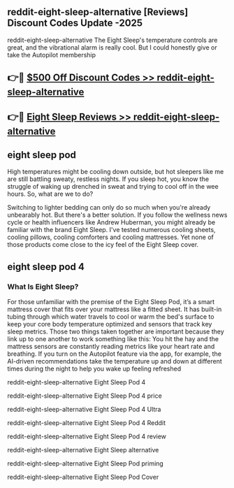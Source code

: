 ## reddit-eight-sleep-alternative [Reviews​] Discount Codes Update -2025

reddit-eight-sleep-alternative The Eight Sleep's temperature controls are great, and the vibrational alarm is really cool. But I could honestly give or take the Autopilot membership

## 👉🔴 [$500 Off Discount Codes >> reddit-eight-sleep-alternative](http://download.freeplayer.one?title=reddit-eight-sleep-alternative&ref=18-ES)

## 👉🔴 [Eight Sleep Reviews >> reddit-eight-sleep-alternative](http://download.freeplayer.one?title=reddit-eight-sleep-alternative&ref=18-ES)

## eight sleep pod

High temperatures might be cooling down outside, but hot sleepers like me are still battling sweaty, restless nights. If you sleep hot, you know the struggle of waking up drenched in sweat and trying to cool off in the wee hours. So, what are we to do?

Switching to lighter bedding can only do so much when you're already unbearably hot. But there's a better solution. If you follow the wellness news cycle or health influencers like Andrew Huberman, you might already be familiar with the brand Eight Sleep. I've tested numerous cooling sheets, cooling pillows, cooling comforters and cooling mattresses. Yet none of those products come close to the icy feel of the Eight Sleep cover.

## eight sleep pod 4

### What Is Eight Sleep?

For those unfamiliar with the premise of the Eight Sleep Pod, it’s a smart mattress cover that fits over your mattress like a fitted sheet. It has built-in tubing through which water travels to cool or warm the bed's surface to keep your core body temperature optimized and sensors that track key sleep metrics. Those two things taken together are important because they link up to one another to work something like this: You hit the hay and the mattress sensors are constantly reading metrics like your heart rate and breathing. If you turn on the Autopilot feature via the app, for example, the AI-driven recommendations take the temperature up and down at different times during the night to help you wake up feeling refreshed

reddit-eight-sleep-alternative Eight Sleep Pod 4

reddit-eight-sleep-alternative Eight Sleep Pod 4 price

reddit-eight-sleep-alternative Eight Sleep Pod 4 Ultra

reddit-eight-sleep-alternative Eight Sleep Pod 4 Reddit

reddit-eight-sleep-alternative Eight Sleep Pod 4 review

reddit-eight-sleep-alternative Eight Sleep alternative

reddit-eight-sleep-alternative Eight Sleep Pod priming

reddit-eight-sleep-alternative Eight Sleep Pod Cover